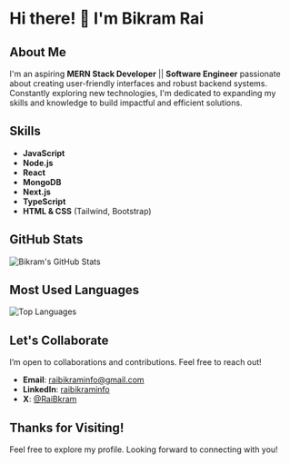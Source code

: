 # Hi there! 👋 I'm Bikram Rai

## About Me

I'm an aspiring **MERN Stack Developer** || **Software Engineer**  passionate about creating user-friendly interfaces and robust backend systems. Constantly exploring new technologies, I'm dedicated to expanding my skills and knowledge to build impactful and efficient solutions. 

## Skills

- **JavaScript**
- **Node.js**
- **React**
- **MongoDB**
- **Next.js**
- **TypeScript**
- **HTML & CSS** (Tailwind, Bootstrap)

## GitHub Stats

![Bikram's GitHub Stats](https://github-readme-stats.vercel.app/api?username=RaiBikram&show_icons=true&count_private=true&hide_title=true&hide=prs&theme=tokyonight)

## Most Used Languages

![Top Languages](https://github-readme-stats.vercel.app/api/top-langs/?username=RaiBikram&layout=compact&theme=tokyonight&card_width=350)

## Let's Collaborate

I’m open to collaborations and contributions. Feel free to reach out!

- **Email**: [raibikraminfo@gmail.com](mailto:raibikraminfo@gmail.com)
- **LinkedIn**: [raibikraminfo](https://www.linkedin.com/in/raibikraminfo/)
- **X**: [@RaiBkram](https://x.com/RaiBkram)

## Thanks for Visiting!

Feel free to explore my profile. Looking forward to connecting with you!

